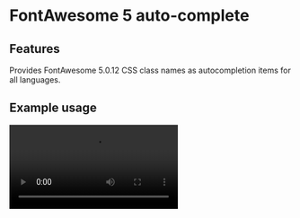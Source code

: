 # FontAwesome 5 auto-complete

## Features
Provides FontAwesome 5.0.12 CSS class names as autocompletion items for all languages.

## Example usage
![](video/demo-01.mp4)